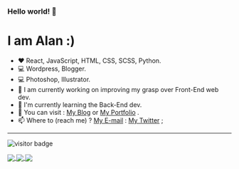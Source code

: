 ### Hello world! 👋

# I am Alan :)
<!--


- 🔭 I’m currently working on ...
- 🌱 I'm currently learning the Back-End dev ...
- 👯 I’m looking to collaborate on ...
- 🤔 I’m looking for help with ...
- 💬 Ask me about ...
- 📫 How to reach me: ...
- 😄 Pronouns: ...
- ⚡ Fun fact: ...
-->


- :heart: React, JavaScript, HTML, CSS, SCSS, Python.
- 💻 Wordpress, Blogger.
- :computer: Photoshop, Illustrator.
- 🔭 I am currently working on improving my grasp over Front-End web dev.
- 🌱 I'm currently learning the Back-End dev.
- :pencil: You can visit : [My Blog](https://alanmiste.wordpress.com "Alan's Blog") or [My Portfolio](https://alanmiste.github.io/ "Alan's Portfolio") .
- 📫 Where to (reach me) ? [My E-mail](mailto:alanhsnn@gmail.com "My E-mail") : [My Twitter](https://twitter.com/AlanMiste "My twitter account") ;

---

![visitor badge](https://visitor-badge.glitch.me/badge?page_id=alanmiste.visitor-badge&left_text=You%20are%20the%20visitor%20number)

<!-- ![Alan's GitHub stats](https://github-readme-stats.vercel.app/api?username=alanmiste&count_private=true&theme=highcontrast&show_icons=true) -->

<a href="#">
 <img align="center" src="https://github-readme-stats.vercel.app/api?username=AlanMiste&count_private=true&show_icons=true&theme=algolia" />
</a>

<a href="#">
 <img align="center" src="http://github-readme-streak-stats.herokuapp.com?user=AlanMiste&theme=algolia" />
</a>

<a href="#">
 <img align="center" src="https://github-readme-stats.vercel.app/api/top-langs/?username=alanmiste&layout=compact&theme=algolia" />
</a>

<!-- ![Alan's GitHub stats](https://github-readme-stats.vercel.app/api?username=AlanMiste&count_private=true&show_icons=true&theme=algolia) -->

<!-- [![GitHub Streak](http://github-readme-streak-stats.herokuapp.com?user=AlanMiste&theme=algolia)](https://git.io/streak-stats) -->

<!-- [![Top Langs](https://github-readme-stats.vercel.app/api/top-langs/?username=alanmiste&layout=compact&theme=algolia)](https://github.com/alanmiste/github-readme-stats) -->
